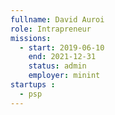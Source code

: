 ```yaml
---
fullname: David Auroi
role: Intrapreneur
missions:
  - start: 2019-06-10
    end: 2021-12-31
    status: admin
    employer: minint
startups :
  - psp
---
```


